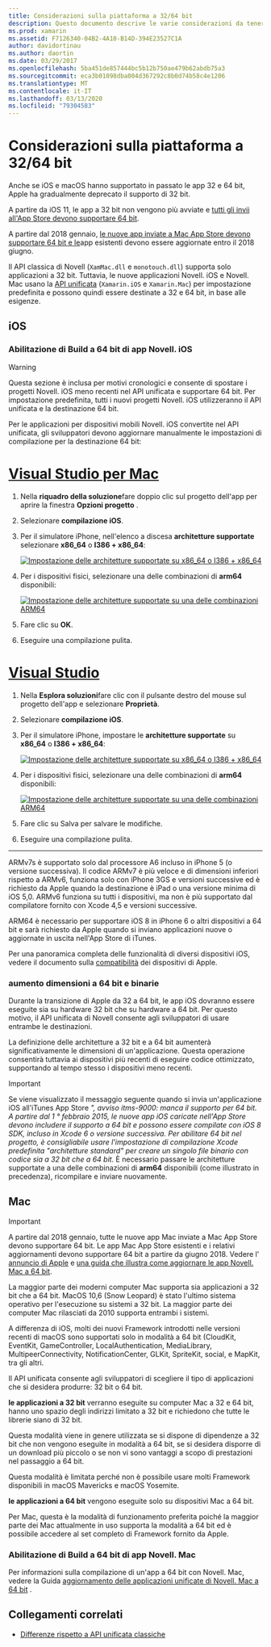```yaml
---
title: Considerazioni sulla piattaforma a 32/64 bit
description: Questo documento descrive le varie considerazioni da tenere presenti quando si è interessati a architetture a 32 bit e a 64 bit per un'applicazione Novell. iOS o Novell. Mac.
ms.prod: xamarin
ms.assetid: F7126340-04B2-4A10-B14D-394E23527C1A
author: davidortinau
ms.author: daortin
ms.date: 03/29/2017
ms.openlocfilehash: 5ba451de857444bc5b12b750ae479b62abdb75a3
ms.sourcegitcommit: eca3b01098dba004d367292c8b0d74b58c4e1206
ms.translationtype: MT
ms.contentlocale: it-IT
ms.lasthandoff: 03/13/2020
ms.locfileid: "79304583"
---
```

# <a name="3264-bit-platform-considerations"></a>Considerazioni sulla piattaforma a 32/64 bit

Anche se iOS e macOS hanno supportato in passato le app 32 e 64 bit, Apple ha gradualmente deprecato il supporto di 32 bit.

A partire da iOS 11, le app a 32 bit non vengono più avviate e [tutti gli invii all'App Store devono supportare 64 bit](https://developer.apple.com/news/?id=06282017b).

A partire dal 2018 gennaio, [le nuove app inviate a Mac App Store devono supportare 64 bit e le](https://developer.apple.com/news/?id=06282017a)app esistenti devono essere aggiornate entro il 2018 giugno.

Il API classica di Novell (`XamMac.dll` e `monotouch.dll`) supporta solo applicazioni a 32 bit. Tuttavia, le nuove applicazioni Novell. iOS e Novell. Mac usano la [API unificata](~/cross-platform/macios/unified/index.md) (`Xamarin.iOS` e `Xamarin.Mac`) per impostazione predefinita e possono quindi essere destinate a 32 e 64 bit, in base alle esigenze.

## <a name="ios"></a>iOS

<a name="enable-64" />

### <a name="enabling-64-bit-builds-of-xamarinios-apps"></a>Abilitazione di Build a 64 bit di app Novell. iOS

> [!WARNING]
> Questa sezione è inclusa per motivi cronologici e consente di spostare i progetti Novell. iOS meno recenti nel API unificata e supportare 64 bit. Per impostazione predefinita, tutti i nuovi progetti Novell. iOS utilizzeranno il API unificata e la destinazione 64 bit.

Per le applicazioni per dispositivi mobili Novell. iOS convertite nel API unificata, gli sviluppatori devono aggiornare manualmente le impostazioni di compilazione per la destinazione 64 bit:

<!-- markdownlint-disable MD001 -->

# <a name="visual-studio-for-mac"></a>[Visual Studio per Mac](#tab/macos)

1. Nella **riquadro della soluzione**fare doppio clic sul progetto dell'app per aprire la finestra **Opzioni progetto** .
2. Selezionare **compilazione iOS**.
3. Per il simulatore iPhone, nell'elenco a discesa **architetture supportate** selezionare **x86\_64** o **I386 + x86\_64**:

   [![Impostazione delle architetture supportate su x86\_64 o I386 + x86\_64](Images/Image01.png "Setting Supported architectures to x86\_64 or i386 + x86\_64")](Images/Image01-large.png#lightbox) 

4. Per i dispositivi fisici, selezionare una delle combinazioni di **arm64** disponibili:

   [![Impostazione delle architetture supportate su una delle combinazioni ARM64](Images/Image02.png "Impostazione delle architetture supportate su una delle combinazioni ARM64")](Images/Image02-large.png#lightbox)

5. Fare clic su **OK**.
6. Eseguire una compilazione pulita.

# <a name="visual-studio"></a>[Visual Studio](#tab/windows)

1. Nella **Esplora soluzioni**fare clic con il pulsante destro del mouse sul progetto dell'app e selezionare **Proprietà**.
2. Selezionare **compilazione iOS**.
3. Per il simulatore iPhone, impostare le **architetture supportate** su **x86\_64** o **I386 + x86\_64**: 

   [![Impostazione delle architetture supportate su x86_64 o I386 + x86\_64](Images/VS02.png "Setting Supported architectures to x86_64 or i386 + x86\_64")](Images/VS02-large.png#lightbox)

4. Per i dispositivi fisici, selezionare una delle combinazioni di **arm64** disponibili:
    
   [![Impostazione delle architetture supportate su una delle combinazioni ARM64](Images/VS01.png "Impostazione delle architetture supportate su una delle combinazioni ARM64")](Images/VS01-large.png#lightbox)

5. Fare clic su Salva per salvare le modifiche.
6. Eseguire una compilazione pulita.

-----

ARMv7s è supportato solo dal processore A6 incluso in iPhone 5 (o versione successiva). Il codice ARMv7 è più veloce e di dimensioni inferiori rispetto a ARMv6, funziona solo con iPhone 3GS e versioni successive ed è richiesto da Apple quando la destinazione è iPad o una versione minima di iOS 5,0. ARMv6 funziona su tutti i dispositivi, ma non è più supportato dal compilatore fornito con Xcode 4,5 e versioni successive. 

ARM64 è necessario per supportare iOS 8 in iPhone 6 o altri dispositivi a 64 bit e sarà richiesto da Apple quando si inviano applicazioni nuove o aggiornate in uscita nell'App Store di iTunes.

Per una panoramica completa delle funzionalità di diversi dispositivi iOS, vedere il documento sulla [compatibilità](https://developer.apple.com/library/content/documentation/DeviceInformation/Reference/iOSDeviceCompatibility/DeviceCompatibilityMatrix/DeviceCompatibilityMatrix.html) dei dispositivi di Apple.

### <a name="64-bit-and-binary-size-increases"></a>aumento dimensioni a 64 bit e binarie

Durante la transizione di Apple da 32 a 64 bit, le app iOS dovranno essere eseguite sia su hardware 32 bit che su hardware a 64 bit. Per questo motivo, il API unificata di Novell consente agli sviluppatori di usare entrambe le destinazioni.

La definizione delle architetture a 32 bit e a 64 bit aumenterà significativamente le dimensioni di un'applicazione. Questa operazione consentirà tuttavia ai dispositivi più recenti di eseguire codice ottimizzato, supportando al tempo stesso i dispositivi meno recenti.

> [!IMPORTANT]
> Se viene visualizzato il messaggio seguente quando si invia un'applicazione iOS all'iTunes App Store _", avviso itms-9000: manca il supporto per 64 bit. A partire dal 1 ° febbraio 2015, le nuove app iOS caricate nell'App Store devono includere il supporto a 64 bit e possono essere compilate con iOS 8 SDK, incluso in Xcode 6 o versione successiva. Per abilitare 64 bit nel progetto, è consigliabile usare l'impostazione di compilazione Xcode predefinita "architetture standard" per creare un singolo file binario con codice sia a 32 bit che a 64 bit._ È necessario passare le architetture supportate a una delle combinazioni di **arm64** disponibili (come illustrato in precedenza), ricompilare e inviare nuovamente.

## <a name="mac"></a>Mac

> [!IMPORTANT]
> A partire dal 2018 gennaio, tutte le nuove app Mac inviate a Mac App Store devono supportare 64 bit. Le app Mac App Store esistenti e i relativi aggiornamenti devono supportare 64 bit a partire da giugno 2018. Vedere l' [annuncio di Apple](https://developer.apple.com/news/?id=06282017a) e [una guida che illustra come aggiornare le app Novell. Mac a 64 bit](~/cross-platform/macios/32-and-64/mac-64-bit.md).

La maggior parte dei moderni computer Mac supporta sia applicazioni a 32 bit che a 64 bit.   MacOS 10,6 (Snow Leopard) è stato l'ultimo sistema operativo per l'esecuzione su sistemi a 32 bit.   La maggior parte dei computer Mac rilasciati da 2010 supporta entrambi i sistemi.

A differenza di iOS, molti dei nuovi Framework introdotti nelle versioni recenti di macOS sono supportati solo in modalità a 64 bit (CloudKit, EventKit, GameController, LocalAuthentication, MediaLibrary, MultipeerConnectivity, NotificationCenter, GLKit, SpriteKit, social, e MapKit, tra gli altri.

Il API unificata consente agli sviluppatori di scegliere il tipo di applicazioni che si desidera produrre: 32 bit o 64 bit.

**le applicazioni a 32 bit** verranno eseguite su computer Mac a 32 e 64 bit, hanno uno spazio degli indirizzi limitato a 32 bit e richiedono che tutte le librerie siano di 32 bit.

Questa modalità viene in genere utilizzata se si dispone di dipendenze a 32 bit che non vengono eseguite in modalità a 64 bit, se si desidera disporre di un download più piccolo o se non vi sono vantaggi a scopo di prestazioni nel passaggio a 64 bit.

Questa modalità è limitata perché non è possibile usare molti Framework disponibili in macOS Mavericks e macOS Yosemite.

**le applicazioni a 64 bit** vengono eseguite solo su dispositivi Mac a 64 bit.

Per Mac, questa è la modalità di funzionamento preferita poiché la maggior parte dei Mac attualmente in uso supporta la modalità a 64 bit ed è possibile accedere al set completo di Framework fornito da Apple.

### <a name="enabling-64-bit-builds-of-xamarinmac-apps"></a>Abilitazione di Build a 64 bit di app Novell. Mac

Per informazioni sulla compilazione di un'app a 64 bit con Novell. Mac, vedere la Guida [aggiornamento delle applicazioni unificate di Novell. Mac a 64 bit](~/cross-platform/macios/32-and-64/mac-64-bit.md) .

## <a name="related-links"></a>Collegamenti correlati

- [Differenze rispetto a API unificata classiche](https://github.com/xamarin/release-notes-archive/blob/master/release-notes/ios/api_changes/classic-vs-unified-8.6.0/index.md)
